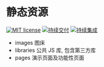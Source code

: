 # 静态资源
[![MIT license](https://img.shields.io/badge/license-MIT-brightgreen.svg)](https://opensource.org/licenses/MIT) [![持续交付](https://github.com/offcn-jl/statics/workflows/CD/badge.svg)](https://github.com/offcn-jl/statics/actions?query=workflow%3ACD) [![持续集成](https://github.com/offcn-jl/statics/workflows/CI/badge.svg)](https://github.com/offcn-jl/statics/actions?query=workflow%3ACI)

- images 图床
- libraries 公共 JS 库, 包含第三方库
- pages 演示页面及功能性页面
